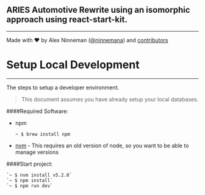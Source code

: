 ## ARIES Automotive Rewrite using an isomorphic approach using react-start-kit.
---

Made with ♥ by Alex Ninneman ([@ninnemana](https://twitter.com/ninnemana)) and [contributors](https://github.com/ninnemana/arieact/graphs/contributors)

Setup Local Development
=========
---------
The steps to setup a developer environment.
> This document assumes you have already setup your local databases.

####Required Software:

- npm

	`~ $ brew install npm`
- [nvm](https://github.com/creationix/nvm/blob/master/README.markdown) - This requires an old version of node, so you want to be able to manage versions


####Start project:

	`~ $ nvm install v5.2.0`
	`~ $ npm install`
	`~ $ npm run dev`